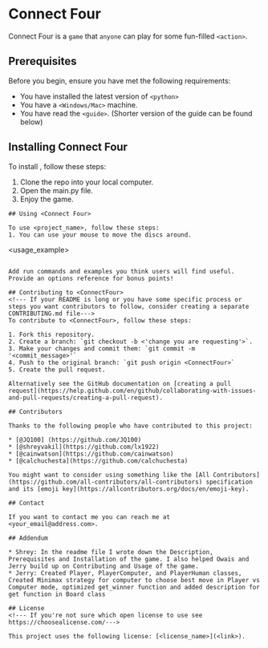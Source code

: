 # Connect Four

Connect Four is a `game` that `anyone` can play for some fun-filled `<action>`.

## Prerequisites

Before you begin, ensure you have met the following requirements:
<!--- These are just example requirements. Add, duplicate or remove as required --->
* You have installed the latest version of `<python>`
* You have a `<Windows/Mac>` machine.
* You have read the `<guide>`. (Shorter version of the guide can be found below)

## Installing Connect Four

To install <Connect Four>, follow these steps:
1. Clone the repo into your local computer.
2. Open the main.py file.
3. Enjoy the game.

```
## Using <Connect Four>

To use <project_name>, follow these steps:
1. You can use your mouse to move the discs around.

```
<usage_example>
```

Add run commands and examples you think users will find useful. Provide an options reference for bonus points!

## Contributing to <ConnectFour>
<!--- If your README is long or you have some specific process or steps you want contributors to follow, consider creating a separate CONTRIBUTING.md file--->
To contribute to <ConnectFour>, follow these steps:

1. Fork this repository.
2. Create a branch: `git checkout -b <'change you are requesting'>`.
3. Make your changes and commit them: `git commit -m '<commit_message>'`
4. Push to the original branch: `git push origin <ConnectFour>`
5. Create the pull request.

Alternatively see the GitHub documentation on [creating a pull request](https://help.github.com/en/github/collaborating-with-issues-and-pull-requests/creating-a-pull-request).

## Contributors

Thanks to the following people who have contributed to this project:

* [@JQ100] (https://github.com/JQ100)
* [@shreyvakil](https://github.com/lx1922) 
* [@cainwatson](https://github.com/cainwatson) 
* [@calchuchesta](https://github.com/calchuchesta) 

You might want to consider using something like the [All Contributors](https://github.com/all-contributors/all-contributors) specification and its [emoji key](https://allcontributors.org/docs/en/emoji-key).

## Contact

If you want to contact me you can reach me at <your_email@address.com>.

## Addendum

* Shrey: In the readme file I wrote down the Description, Prerequisites and Installation of the game. I also helped Owais and Jerry build up on Contributing and Usage of the game.
* Jerry: Created Player, PlayerComputer, and PlayerHuman classes, Created Minimax strategy for computer to choose best move in Player vs Computer mode, optimized get_winner function and added description for get function in Board class 

## License
<!--- If you're not sure which open license to use see https://choosealicense.com/--->

This project uses the following license: [<license_name>](<link>).
